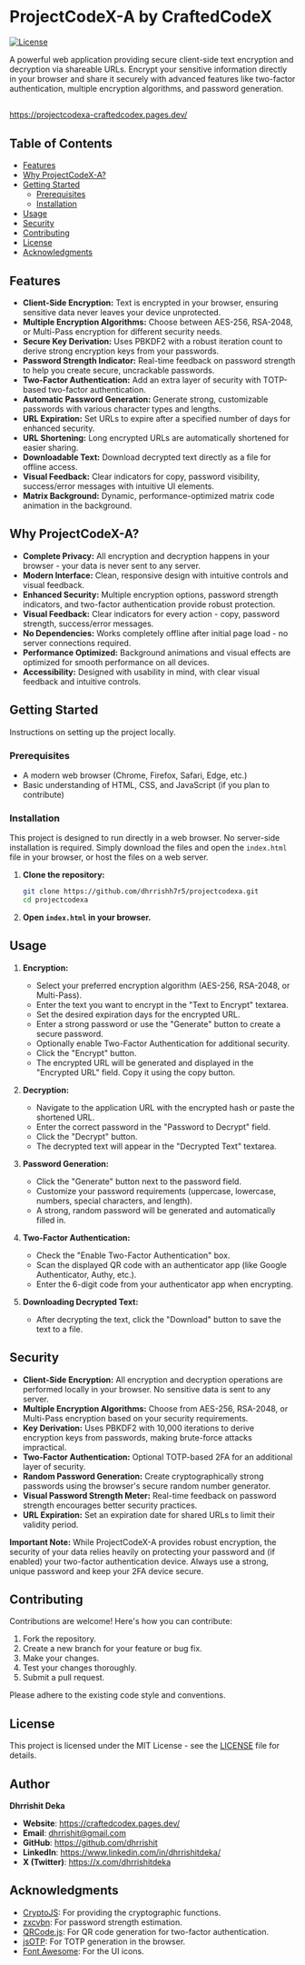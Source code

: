 # ProjectCodeX-A by CraftedCodeX

[![License](https://img.shields.io/badge/License-MIT-yellow.svg)](LICENSE)

A powerful web application providing secure client-side text encryption and decryption via shareable URLs. Encrypt your sensitive information directly in your browser and share it securely with advanced features like two-factor authentication, multiple encryption algorithms, and password generation.

## 

https://projectcodexa-craftedcodex.pages.dev/

##

## Table of Contents

*   [Features](#features)
*   [Why ProjectCodeX-A?](#why-projectcodex-a)
*   [Getting Started](#getting-started)
    *   [Prerequisites](#prerequisites)
    *   [Installation](#installation)
*   [Usage](#usage)
*   [Security](#security)
*   [Contributing](#contributing)
*   [License](#license)
*   [Acknowledgments](#acknowledgments)

## Features

* **Client-Side Encryption:** Text is encrypted in your browser, ensuring sensitive data never leaves your device unprotected.
* **Multiple Encryption Algorithms:** Choose between AES-256, RSA-2048, or Multi-Pass encryption for different security needs.
* **Secure Key Derivation:** Uses PBKDF2 with a robust iteration count to derive strong encryption keys from your passwords.
* **Password Strength Indicator:** Real-time feedback on password strength to help you create secure, uncrackable passwords.
* **Two-Factor Authentication:** Add an extra layer of security with TOTP-based two-factor authentication.
* **Automatic Password Generation:** Generate strong, customizable passwords with various character types and lengths.
* **URL Expiration:** Set URLs to expire after a specified number of days for enhanced security.
* **URL Shortening:** Long encrypted URLs are automatically shortened for easier sharing.
* **Downloadable Text:** Download decrypted text directly as a file for offline access.
* **Visual Feedback:** Clear indicators for copy, password visibility, success/error messages with intuitive UI elements.
* **Matrix Background:** Dynamic, performance-optimized matrix code animation in the background.

## Why ProjectCodeX-A?

* **Complete Privacy:** All encryption and decryption happens in your browser - your data is never sent to any server.
* **Modern Interface:** Clean, responsive design with intuitive controls and visual feedback.
* **Enhanced Security:** Multiple encryption options, password strength indicators, and two-factor authentication provide robust protection.
* **Visual Feedback:** Clear indicators for every action - copy, password strength, success/error messages.
* **No Dependencies:** Works completely offline after initial page load - no server connections required.
* **Performance Optimized:** Background animations and visual effects are optimized for smooth performance on all devices.
* **Accessibility:** Designed with usability in mind, with clear visual feedback and intuitive controls.

## Getting Started

Instructions on setting up the project locally.

### Prerequisites

*   A modern web browser (Chrome, Firefox, Safari, Edge, etc.)
*   Basic understanding of HTML, CSS, and JavaScript (if you plan to contribute)

### Installation

This project is designed to run directly in a web browser. No server-side installation is required. Simply download the files and open the `index.html` file in your browser, or host the files on a web server.

1.  **Clone the repository:**

    ```bash
    git clone https://github.com/dhrrishh7r5/projectcodexa.git
    cd projectcodexa
    ```

2.  **Open `index.html` in your browser.**

## Usage

1.  **Encryption:**
    *   Select your preferred encryption algorithm (AES-256, RSA-2048, or Multi-Pass).
    *   Enter the text you want to encrypt in the "Text to Encrypt" textarea.
    *   Set the desired expiration days for the encrypted URL.
    *   Enter a strong password or use the "Generate" button to create a secure password.
    *   Optionally enable Two-Factor Authentication for additional security.
    *   Click the "Encrypt" button.
    *   The encrypted URL will be generated and displayed in the "Encrypted URL" field. Copy it using the copy button.

2.  **Decryption:**
    *   Navigate to the application URL with the encrypted hash or paste the shortened URL.
    *   Enter the correct password in the "Password to Decrypt" field.
    *   Click the "Decrypt" button.
    *   The decrypted text will appear in the "Decrypted Text" textarea.

3.  **Password Generation:**
    *   Click the "Generate" button next to the password field.
    *   Customize your password requirements (uppercase, lowercase, numbers, special characters, and length).
    *   A strong, random password will be generated and automatically filled in.

4.  **Two-Factor Authentication:**
    *   Check the "Enable Two-Factor Authentication" box.
    *   Scan the displayed QR code with an authenticator app (like Google Authenticator, Authy, etc.).
    *   Enter the 6-digit code from your authenticator app when encrypting.

5.  **Downloading Decrypted Text:**
    *   After decrypting the text, click the "Download" button to save the text to a file.

## Security

*   **Client-Side Encryption:** All encryption and decryption operations are performed locally in your browser. No sensitive data is sent to any server.
*   **Multiple Encryption Algorithms:** Choose from AES-256, RSA-2048, or Multi-Pass encryption based on your security requirements.
*   **Key Derivation:** Uses PBKDF2 with 10,000 iterations to derive encryption keys from passwords, making brute-force attacks impractical.
*   **Two-Factor Authentication:** Optional TOTP-based 2FA for an additional layer of security.
*   **Random Password Generation:** Create cryptographically strong passwords using the browser's secure random number generator.
*   **Visual Password Strength Meter:** Real-time feedback on password strength encourages better security practices.
*   **URL Expiration:** Set an expiration date for shared URLs to limit their validity period.

**Important Note:** While ProjectCodeX-A provides robust encryption, the security of your data relies heavily on protecting your password and (if enabled) your two-factor authentication device. Always use a strong, unique password and keep your 2FA device secure.

## Contributing

Contributions are welcome! Here's how you can contribute:

1.  Fork the repository.
2.  Create a new branch for your feature or bug fix.
3.  Make your changes.
4.  Test your changes thoroughly.
5.  Submit a pull request.

Please adhere to the existing code style and conventions.

## License

This project is licensed under the MIT License - see the [LICENSE](LICENSE) file for details.

## Author
**Dhrrishit Deka**
- **Website**: https://craftedcodex.pages.dev/
- **Email**: dhrrishit@gmail.com
- **GitHub**: https://github.com/dhrrishit
- **LinkedIn**: https://www.linkedin.com/in/dhrrishitdeka/
- **X (Twitter)**: https://x.com/dhrrishitdeka
  
## Acknowledgments

*   [CryptoJS](https://cdnjs.com/libraries/crypto-js): For providing the cryptographic functions.
*   [zxcvbn](https://github.com/dropbox/zxcvbn): For password strength estimation.
*   [QRCode.js](https://github.com/davidshimjs/qrcodejs): For QR code generation for two-factor authentication.
*   [jsOTP](https://github.com/jiangts/jsOTP): For TOTP generation in the browser.
*   [Font Awesome](https://fontawesome.com/): For the UI icons.



